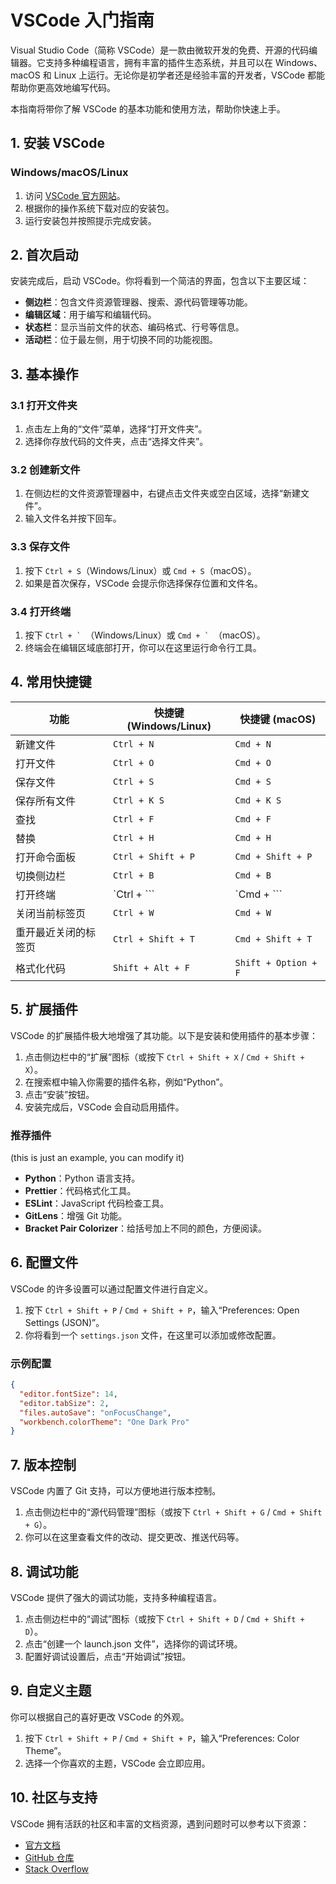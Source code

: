 # VSCode 入门指南

Visual Studio Code（简称 VSCode）是一款由微软开发的免费、开源的代码编辑器。它支持多种编程语言，拥有丰富的插件生态系统，并且可以在 Windows、macOS 和 Linux 上运行。无论你是初学者还是经验丰富的开发者，VSCode 都能帮助你更高效地编写代码。

本指南将带你了解 VSCode 的基本功能和使用方法，帮助你快速上手。

## 1. 安装 VSCode

### Windows/macOS/Linux

1. 访问 [VSCode 官方网站](https://code.visualstudio.com/)。
2. 根据你的操作系统下载对应的安装包。
3. 运行安装包并按照提示完成安装。

## 2. 首次启动

安装完成后，启动 VSCode。你将看到一个简洁的界面，包含以下主要区域：

- **侧边栏**：包含文件资源管理器、搜索、源代码管理等功能。
- **编辑区域**：用于编写和编辑代码。
- **状态栏**：显示当前文件的状态、编码格式、行号等信息。
- **活动栏**：位于最左侧，用于切换不同的功能视图。

## 3. 基本操作

### 3.1 打开文件夹

1. 点击左上角的“文件”菜单，选择“打开文件夹”。
2. 选择你存放代码的文件夹，点击“选择文件夹”。

### 3.2 创建新文件

1. 在侧边栏的文件资源管理器中，右键点击文件夹或空白区域，选择“新建文件”。
2. 输入文件名并按下回车。

### 3.3 保存文件

1. 按下 `Ctrl + S`（Windows/Linux）或 `Cmd + S`（macOS）。
2. 如果是首次保存，VSCode 会提示你选择保存位置和文件名。

### 3.4 打开终端

1. 按下 ``Ctrl + ` ``（Windows/Linux）或 ``Cmd + ` ``（macOS）。
2. 终端会在编辑区域底部打开，你可以在这里运行命令行工具。

## 4. 常用快捷键

| 功能                   | 快捷键 (Windows/Linux) | 快捷键 (macOS)       |
|------------------------|------------------------|----------------------|
| 新建文件               | `Ctrl + N`             | `Cmd + N`            |
| 打开文件               | `Ctrl + O`             | `Cmd + O`            |
| 保存文件               | `Ctrl + S`             | `Cmd + S`            |
| 保存所有文件           | `Ctrl + K S`           | `Cmd + K S`          |
| 查找                   | `Ctrl + F`             | `Cmd + F`            |
| 替换                   | `Ctrl + H`             | `Cmd + H`            |
| 打开命令面板           | `Ctrl + Shift + P`     | `Cmd + Shift + P`    |
| 切换侧边栏             | `Ctrl + B`             | `Cmd + B`            |
| 打开终端               | `Ctrl + ```           | `Cmd + ```           |
| 关闭当前标签页         | `Ctrl + W`             | `Cmd + W`            |
| 重开最近关闭的标签页   | `Ctrl + Shift + T`     | `Cmd + Shift + T`    |
| 格式化代码             | `Shift + Alt + F`      | `Shift + Option + F` |

## 5. 扩展插件

VSCode 的扩展插件极大地增强了其功能。以下是安装和使用插件的基本步骤：

1. 点击侧边栏中的“扩展”图标（或按下 `Ctrl + Shift + X` / `Cmd + Shift + X`）。
2. 在搜索框中输入你需要的插件名称，例如“Python”。
3. 点击“安装”按钮。
4. 安装完成后，VSCode 会自动启用插件。

### 推荐插件

(this is just an example, you can modify it)

- **Python**：Python 语言支持。
- **Prettier**：代码格式化工具。
- **ESLint**：JavaScript 代码检查工具。
- **GitLens**：增强 Git 功能。
- **Bracket Pair Colorizer**：给括号加上不同的颜色，方便阅读。

## 6. 配置文件

VSCode 的许多设置可以通过配置文件进行自定义。

1. 按下 `Ctrl + Shift + P` / `Cmd + Shift + P`，输入“Preferences: Open Settings (JSON)”。
2. 你将看到一个 `settings.json` 文件，在这里可以添加或修改配置。

### 示例配置

```json
{
  "editor.fontSize": 14,
  "editor.tabSize": 2,
  "files.autoSave": "onFocusChange",
  "workbench.colorTheme": "One Dark Pro"
}
```

## 7. 版本控制

VSCode 内置了 Git 支持，可以方便地进行版本控制。

1. 点击侧边栏中的“源代码管理”图标（或按下 `Ctrl + Shift + G` / `Cmd + Shift + G`）。
2. 你可以在这里查看文件的改动、提交更改、推送代码等。

## 8. 调试功能

VSCode 提供了强大的调试功能，支持多种编程语言。

1. 点击侧边栏中的“调试”图标（或按下 `Ctrl + Shift + D` / `Cmd + Shift + D`）。
2. 点击“创建一个 launch.json 文件”，选择你的调试环境。
3. 配置好调试设置后，点击“开始调试”按钮。

## 9. 自定义主题

你可以根据自己的喜好更改 VSCode 的外观。

1. 按下 `Ctrl + Shift + P` / `Cmd + Shift + P`，输入“Preferences: Color Theme”。
2. 选择一个你喜欢的主题，VSCode 会立即应用。

## 10. 社区与支持

VSCode 拥有活跃的社区和丰富的文档资源，遇到问题时可以参考以下资源：

- [官方文档](https://code.visualstudio.com/docs)
- [GitHub 仓库](https://github.com/microsoft/vscode)
- [Stack Overflow](https://stackoverflow.com/questions/tagged/vscode)
